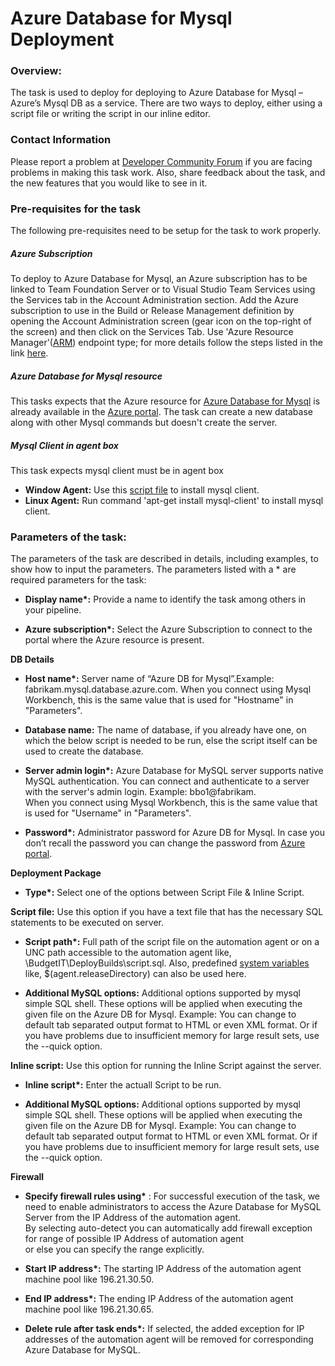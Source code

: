 ﻿# Azure Database for Mysql Deployment 
 
 
### Overview: 
 
The task is used to deploy for deploying to Azure Database for Mysql – Azure’s Mysql DB as a service. There are two ways to deploy, either using a script file or writing the script in our inline editor. 
 
 
### Contact Information 
 
Please report a problem at [Developer Community Forum](https://developercommunity.visualstudio.com/spaces/21/index.html) if you are facing problems in making this task work. Also, share feedback about the task, and the new features that you would like to see in it. 
 
 
### Pre-requisites for the task 
The following pre-requisites need to be setup for the task to work properly. 
 
 
##### Azure Subscription 
 
To deploy to Azure Database for Mysql, an Azure subscription has to be linked to Team Foundation Server or to Visual Studio Team Services using the Services tab in the Account Administration section. Add the Azure subscription to use in the Build or Release Management definition by opening the Account Administration screen (gear icon on the top-right of the screen) and then click on the Services Tab. 
Use 'Azure Resource Manager'([ARM](https://azure.microsoft.com/en-in/documentation/articles/resource-group-overview/)) endpoint type; for more details follow the steps listed in the link [here](https://go.microsoft.com/fwlink/?LinkID=623000&clcid=0x409). 
 
 
 
##### Azure Database for Mysql resource 
This tasks expects that the Azure resource for [Azure Database for Mysql](https://docs.microsoft.com/en-us/azure/mysql/overview) is already available in the [Azure portal](https://ms.portal.azure.com/?r=1#create/Microsoft.SQLDatabase.0.5.7-preview). The task can create a new database along with other Mysql commands but doesn't create the server. 

##### Mysql Client in agent box
This task expects mysql client must be in agent box
- **Window Agent:** Use this [script file](https://aka.ms/window-mysqlcli-installer) to install mysql client.
- **Linux Agent:** Run  command 'apt-get install mysql-client' to install mysql client.
 
### Parameters of the task: 
The parameters of the task are described in details, including examples, to show how to input the parameters. The parameters listed with a \* are required parameters for the task: 
 
 
- **Display name\*:** Provide a name to identify the task among others in your pipeline. 
 
 
- **Azure subscription\*:** Select the Azure Subscription to connect to the portal where the Azure resource is present. 
 
 
**DB Details** 
 
 
- **Host name\*:** Server name of “Azure DB for Mysql”.Example: fabrikam.mysql.database.azure.com. When you connect using Mysql Workbench, this is the same value that is used for "Hostname" in "Parameters".  
 
- **Database name:**  The name of database, if you already have one, on which the below script is needed to be run, else the script itself can be used to create the database. 
 
- **Server admin login\*:** Azure Database for MySQL server supports native MySQL authentication. You can connect and authenticate to a server with the server's admin login. Example:  bbo1@fabrikam.  
When you connect using Mysql Workbench, this is the same value that is used for "Username" in "Parameters".  
 
 
- **Password\*:** Administrator password for Azure DB for Mysql. In case you don’t recall the password you can change the password from [Azure portal](https://docs.microsoft.com/en-us/azure/mysql/howto-create-manage-server-portal).  
 
 
 
**Deployment Package** 
 
 
- **Type\*:** Select one of the options between Script File & Inline Script. 
 
 
**Script file:** Use this option if you have a text file that has the necessary SQL statements to be executed on server. 
 
 
- **Script path\*:** Full path of the script file on the automation agent or on a UNC path accessible to the automation agent like,  \\BudgetIT\DeployBuilds\script.sql. Also, predefined [system variables](https://msdn.microsoft.com/Library/vs/alm/Build/scripts/variables) like, $(agent.releaseDirectory) can also be used here. 
 
 
- **Additional MySQL options:** Additional options supported by mysql simple SQL shell.  These options will be applied when executing the given file on the Azure DB for Mysql. 
Example: You can change to default tab separated output format to HTML or even XML format. Or if you have problems due to insufficient memory for large result sets, use the --quick option. 
 
 
**Inline script:** Use this option for running the Inline Script against the server.  
 
 
- **Inline script\*:** Enter the actuall Script to be run. 
 
 
- **Additional MySQL options:** Additional options supported by mysql simple SQL shell.  These options will be applied when executing the given file on the Azure DB for Mysql. 
Example: You can change to default tab separated output format to HTML or even XML format. Or if you have problems due to insufficient memory for large result sets, use the --quick option. 
 
 
 
**Firewall** 
 
 
- **Specify firewall rules using\*** : For successful execution of the task, we need to enable administrators to access the Azure Database for MySQL Server from the IP Address of the automation agent.  
By selecting auto-detect you can automatically add firewall exception for range of possible IP Address of automation agent  
or else you can specify the range explicitly. 
 
 
- **Start IP address\*:** The starting IP Address of the automation agent machine pool like 196.21.30.50. 
 
 
- **End IP address\*:** The ending IP Address of the automation agent machine pool like 196.21.30.65. 
 
 
- **Delete rule after task ends\*:** If selected, the added exception for IP addresses of the automation agent will be removed for corresponding Azure Database for MySQL.

